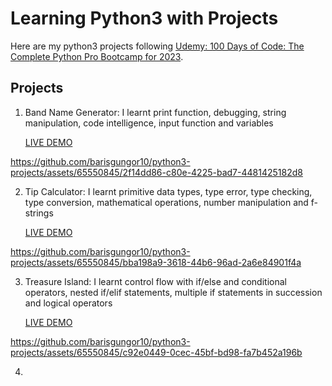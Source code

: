 # Learning Python3 with Projects
Here are my python3 projects following [Udemy: 100 Days of Code: The Complete Python Pro Bootcamp for 2023](https://pages.github.com/](https://www.udemy.com/course/100-days-of-code/)).

## Projects

1. Band Name Generator: I learnt print function, debugging, string manipulation, code intelligence,  input function and variables

    [LIVE DEMO](https://replit.com/@BarisGungor/band-name-generator-start)

https://github.com/barisgungor10/python3-projects/assets/65550845/2f14dd86-c80e-4225-bad7-4481425182d8

2. Tip Calculator: I learnt primitive data types, type error, type checking, type conversion, mathematical operations, number manipulation and f-strings

    [LIVE DEMO](https://replit.com/@BarisGungor/tip-calculator-start)

https://github.com/barisgungor10/python3-projects/assets/65550845/bba198a9-3618-44b6-96ad-2a6e84901f4a

3. Treasure Island: I learnt control flow with if/else and conditional operators, nested if/elif statements, multiple if statements in succession and logical operators

    [LIVE DEMO](https://replit.com/@BarisGungor/tip-calculator-start)

https://github.com/barisgungor10/python3-projects/assets/65550845/c92e0449-0cec-45bf-bd98-fa7b452a196b

4.
